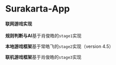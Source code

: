 # Surakarta-App

#### 联网游戏实现

**规则判断与AI**基于肖俊皓的`stage1`实现

**本地游戏框架**基于常皓飞的`stage2`实现（version 4.5）

**联机游戏框架**基于肖俊皓的`stage3`实现
